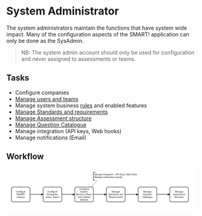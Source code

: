# System Administrator


The system administrators maintain the functions that have system wide impact. Many of the configuration aspects of the SMART! application can only be done as the SysAdmin.

> NB: The system admin account should only be used for configuration and never assigned to assessments or teams. 

## Tasks
- Configure companies
- [Manage users and teams](/jobs/manage-users.html) 
- Manage system business [rules](/jobs/rule-profiles.html) and enabled features
- [Manage Standards and requirements](/jobs/manage-standards.html)
- [Manage Assessment structure](/jobs/manage-assessment.html)
- [Manage Question Catalogue](/jobs/manage-questions.html)
- Manage integration (API keys, Web hooks) 
- Manage notifications (Email)

## Workflow
![image](../assets/screenshots/persons/SysAdminWorkflow.png)